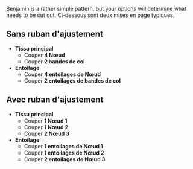 Benjamin is a rather simple pattern, but your options will determine what needs to be cut out. Ci-dessous sont deux mises en page typiques.

## Sans ruban d'ajustement

-   **Tissu principal**
    -   Couper **4 Nœud**
    -   Couper **2 bandes de col**
-   **Entoilage**
    -   Couper **4 entoilages de Nœud**
    -   Couper **2 entoilages de bandes de col**

## Avec ruban d'ajustement

-   **Tissu principal**
    -   Couper **1 Nœud 1**
    -   Couper **1 Nœud 2**
    -   Couper **2 Nœud 3**
-   **Entoilage**
    -   Couper **1 entoilages de Nœud 1**
    -   Couper **1 entoilages de Nœud 2**
    -   Couper **2 entoilages de Nœud 3**
